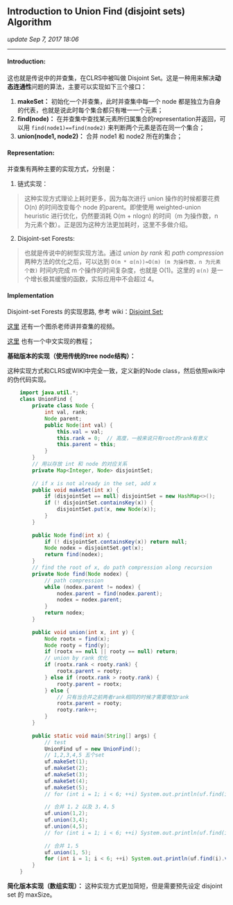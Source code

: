 ## Introduction to Union Find (disjoint sets) Algorithm
_update Sep 7, 2017  18:06_

---
#### Introduction:
这也就是传说中的并查集，在CLRS中被叫做 Disjoint Set。这是一种用来解决**动态连通性**问题的算法，主要可以实现如下三个接口：

1.  **makeSet：**  初始化一个并查集，此时并查集中每一个 node 都是独立为自身的代表，也就是说此时每个集合都只有唯一一个元素；
2.  **find(node)：**  在并查集中查找某元素所归属集合的representation并返回，可以用 `find(node1)==find(node2)` 来判断两个元素是否在同一个集合；
3.  **union(node1, node2)：**  合并 node1 和 node2 所在的集合；

#### Representation:
并查集有两种主要的实现方式，分别是：

1.  链式实现：
> 这种实现方式理论上耗时更多，因为每次进行 union 操作的时候都要花费 O(n) 的时间改变每个 node 的parent。即使使用 weighted-union heuristic 进行优化，仍然要消耗 O(m + nlogn) 的时间（m 为操作数，n 为元素个数）。正是因为这种方法更加耗时，这里不多做介绍。

2.  Disjoint-set Forests:
> 也就是传说中的树型实现方法。通过 _union by rank_ 和 _path compression_ 两种方法的优化之后，可以达到 `O(m * α(n))≈O(m) (m 为操作数，n 为元素个数)` 时间内完成 m 个操作的时间复杂度，也就是 O(1)。这里的 `α(n)` 是一个增长极其缓慢的函数，实际应用中不会超过 4。

#### Implementation
Disjoint-set Forests 的实现思路, 参考 wiki：[Disjoint Set](https://en.wikipedia.org/wiki/Disjoint-set_data_structure);

[这里](https://www.youtube.com/watch?v=ID00PMy0-vE) 还有一个图杀老师讲并查集的视频。

[这里](https://neo1218.github.io/unionfind/) 也有一个中文实现的教程；

**基础版本的实现（使用传统的tree node结构）：**

这种实现方式和CLRS或WIKI中完全一致，定义新的Node class，然后依照wiki中的伪代码实现。
```java
    import java.util.*;    
    class UnionFind {
        private class Node {
            int val, rank;
            Node parent;
            public Node(int val) {
                this.val = val;
                this.rank = 0;  // 高度，一般来说只有root的rank有意义
                this.parent = this;
            }
        }
        // 用以存放 int 和 node 的对应关系
        private Map<Integer, Node> disjointSet;
    
        // if x is not already in the set, add x
        public void makeSet(int x) {
            if (disjointSet == null) disjointSet = new HashMap<>();
            if (! disjointSet.containsKey(x)) {
                disjointSet.put(x, new Node(x));
            }
        }
    
        public Node find(int x) {
            if (! disjointSet.containsKey(x)) return null;
            Node nodex = disjointSet.get(x);
            return find(nodex);
        }
        // find the root of x, do path compression along recursion
        private Node find(Node nodex) {
            // path compression
            while (nodex.parent != nodex) {
                nodex.parent = find(nodex.parent);
                nodex = nodex.parent;
            }
            return nodex;
        }
    
        public void union(int x, int y) {
            Node rootx = find(x);
            Node rooty = find(y);
            if (rootx == null || rooty == null) return;
            // union by rank 优化
            if (rootx.rank < rooty.rank) {
                rootx.parent = rooty;
            } else if (rootx.rank > rooty.rank) {
                rooty.parent = rootx;
            } else {
                // 只有当合并之前两者rank相同的时候才需要增加rank
                rootx.parent = rooty;
                rooty.rank++;
            }
        }
    
        public static void main(String[] args) {
            // test
            UnionFind uf = new UnionFind();
            // 1,2,3,4,5 五个set
            uf.makeSet(1);
            uf.makeSet(2);
            uf.makeSet(3);
            uf.makeSet(4);
            uf.makeSet(5);
            // for (int i = 1; i < 6; ++i) System.out.println(uf.find(i).val);
    
            // 合并 1，2 以及 3，4，5
            uf.union(1,2);
            uf.union(3,4);
            uf.union(4,5);
            // for (int i = 1; i < 6; ++i) System.out.println(uf.find(i).val);
    
            // 合并 1，5
            uf.union(1, 5);
            for (int i = 1; i < 6; ++i) System.out.println(uf.find(i).val);
        }
    }
```

**简化版本实现（数组实现）：**
这种实现方式更加简短，但是需要预先设定 disjoint set 的 maxSize。








